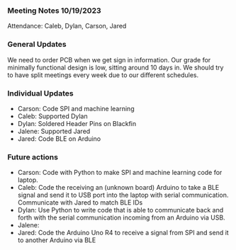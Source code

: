 ### Meeting Notes 10/19/2023
Attendance: Caleb, Dylan, Carson, Jared
### General Updates
We need to order PCB when we get sign in information.
Our grade for minimally functional design is low, sitting around 10 days in.
We should try to have split meetings every week due to our different schedules.

### Individual Updates
- Carson: Code SPI and machine learning
- Caleb:  Supported Dylan
- Dylan: Soldered Header Pins on Blackfin
- Jalene: Supported Jared
- Jared: Code BLE on Arduino

### Future actions
- Carson: Code with Python to make SPI and machine learning code for laptop.
- Caleb: Code the receiving an (unknown board) Arduino to take a BLE signal and send it to USB port into the laptop with serial communication. Communicate with Jared to match BLE IDs
- Dylan: Use Python to write code that is able to communicate back and forth with the serial communication incoming from an Arduino via USB.
- Jalene: 
- Jared: Code the Arduino Uno R4 to receive a signal from SPI and send it to another Arduino via BLE
